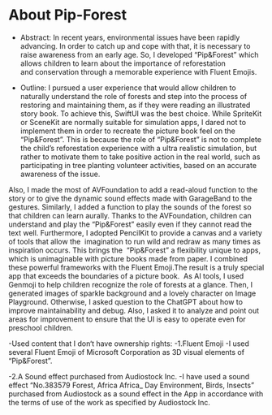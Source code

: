 # About Pip-Forest

- Abstract: In recent years, environmental issues have been rapidly advancing. In order to catch up and cope with that, it is necessary to raise awareness from an early age. So, I developed “Pip&Forest” which allows children to learn about the importance of reforestation and conservation through a memorable experience with Fluent Emojis.

- Outline: I pursued a user experience that would allow children to naturally understand the role of forests and step into the process of restoring and maintaining them, as if they were reading an illustrated story book. To achieve this, SwiftUI was the best choice. While SpriteKit or SceneKit are normally suitable for simulation apps, I dared not to implement them in order to recreate the picture book feel on the “Pip&Forest”. This is because the role of “Pip&Forest” is not to complete the child’s reforestation experience with a ultra realistic simulation, but rather to motivate them to take positive action in the real world, such as participating in tree planting volunteer activities, based on an accurate awareness of the issue.
 
 Also, I made the most of AVFoundation to add a read-aloud function to the story or to give the dynamic sound effects made with GarageBand to the gestures. Similarly, I added a function to play the sounds of the forest so that children can learn aurally. Thanks to the AVFoundation, children can understand and play the “Pip&Forest” easily even if they cannot read the text well.
 Furthermore, I adopted PencilKit to provide a canvas and a variety of tools that allow the  imagination to run wild and redraw as many times as inspiration occurs. This brings the  “Pip&Forest” a flexibility unique to apps, which is unimaginable with picture books made from paper. I combined these powerful frameworks with the Fluent Emoji.The result is a truly special app that exceeds the boundaries of a picture book. 
 As AI tools, I used Genmoji to help children recognize the role of forests at a glance. Then, I generated images of sparkle background and a lovely character on Image Playground. Otherwise, I asked question to the ChatGPT about how to improve maintainability and debug. Also, I asked it to analyze and point out areas for improvement to ensure that the UI is easy to operate even for preschool children. 

-Used content that I don‘t have ownership rights:
-1.Fluent Emoji
-I used several Fluent Emoji of Microsoft Corporation as 3D visual elements of “Pip&Forest”.

-2.A Sound effect purchased from Audiostock Inc.
-I have used a sound effect “No.383579 Forest, Africa Africa_ Day Environment, Birds, Insects” purchased from Audiostock as a sound effect in the App in accordance with the terms of use of the work as specified by Audiostock Inc.


